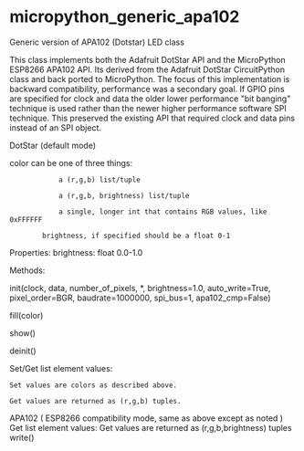 # micropython_generic_apa102
Generic version of APA102 (Dotstar) LED class

This class implements both the Adafruit DotStar API and the MicroPython ESP8266 APA102 API.
Its derived from the Adafruit DotStar CircuitPython class and back ported to MicroPython.
The focus of this implementation is backward compatibility, performance was a secondary goal.
If GPIO pins are specified for clock and data the older lower performance "bit banging" technique
is used rather than the newer higher performance software SPI technique. This preserved the existing API
that required clock and data pins instead of an SPI object.


DotStar (default mode)

color can be one of three things:

                a (r,g,b) list/tuple
                
                a (r,g,b, brightness) list/tuple
                
                a single, longer int that contains RGB values, like 0xFFFFFF
                
            brightness, if specified should be a float 0-1
            
Properties:
  brightness: float 0.0-1.0
  
Methods:

  init(clock, data, number_of_pixels, *, brightness=1.0, auto_write=True,
                 pixel_order=BGR, baudrate=1000000, spi_bus=1, apa102_cmp=False)
                 
  fill(color)
  
  show()
  
  deinit()
  
  Set/Get list element values:
  
    Set values are colors as described above.
    
    Get values are returned as (r,g,b) tuples.
    
    
 APA102 ( ESP8266 compatibility mode, same as above except as noted )
  Get list element values:
    Get values are returned as (r,g,b,brightness) tuples
  write()
  
